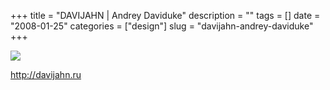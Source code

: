 +++
title = "DAVIJAHN | Andrey Daviduke"
description = ""
tags = []
date = "2008-01-25"
categories = ["design"]
slug = "davijahn-andrey-daviduke"
+++


 

  <div id="screens-thumbs" class="clearfix">
    <div class="txt-center" id="design-submission"><a href="http://davijahn.ru/"><img id='bluga-thumbnail-1078' class='bluga-thumbnail large' src='//media.konigi.com/bluga/
wt47f281fc604d2_0.jpg'/></a></div>  
  </div>   
<p><a href="http://davijahn.ru/">http://davijahn.ru</a></p>




